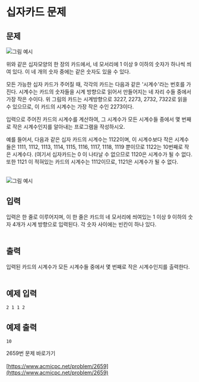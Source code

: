<h1> 십자카드 문제 </h1>
<h2> 문제 </h2>

![그림 예시](https://www.acmicpc.net/upload/images/nOrutAPEPgnrupqCSJstXcV6ymw.gif)

위와 같은 십자모양의 한 장의 카드에서, 네 모서리에 1 이상 9 이하의 숫자가 하나씩 씌여 있다. 이 네 개의 숫자 중에는 같은 숫자도 있을 수 있다.

모든 가능한 십자 카드가 주어질 때, 각각의 카드는 다음과 같은 '시계수'라는 번호를 가진다. 시계수는 카드의 숫자들을 시계 방향으로 읽어서 만들어지는 네 자리 수들 중에서 가장 작은 수이다. 위 그림의 카드는 시계방향으로 3227, 2273, 2732, 7322로 읽을 수 있으므로, 이 카드의 시계수는 가장 작은 수인 2273이다.

입력으로 주어진 카드의 시계수를 계산하여, 그 시계수가 모든 시계수들 중에서 몇 번째로 작은 시계수인지를 알아내는 프로그램을 작성하시오.

예를 들어서, 다음과 같은 십자 카드의 시계수는 1122이며, 이 시계수보다 작은 시계수들은 1111, 1112, 1113, 1114, 1115, 1116, 1117, 1118, 1119 뿐이므로 1122는 10번째로 작은 시계수다. (여기서 십자카드는 0 이 나타날 수 없으므로 1120은 시계수가 될 수 없다. 또한 1121 이 적혀있는 카드의 시계수는 1112이므로, 1121은 시계수가 될 수 없다.
</br></br>

![그림 예시](https://www.acmicpc.net/upload/images/LZTeAvxa9Shzs4Y1CI.gif)  

<h2>입력</h2>
입력은 한 줄로 이루어지며, 이 한 줄은 카드의 네 모서리에 씌여있는 1 이상 9 이하의 숫자 4개가 시계 방향으로 입력된다. 각 숫자 사이에는 빈칸이 하나 있다.</br></br>

<h2>출력</h2>
입력된 카드의 시계수가 모든 시계수들 중에서 몇 번째로 작은 시계수인지를 출력한다.</br></br>

<h2>예제 입력</h2>

```
2 1 1 2
```

<h2>예제 출력</h2>

```
10
```

2659번 문제 바로가기</br> </br>
[https://www.acmicpc.net/problem/2659](https://www.acmicpc.net/problem/2659)